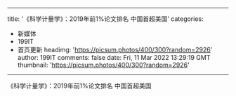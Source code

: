 
---
title: '《科学计量学》：2019年前1%论文排名 中国首超美国'
categories: 
 - 新媒体
 - 199IT
 - 首页更新
headimg: 'https://picsum.photos/400/300?random=2926'
author: 199IT
comments: false
date: Fri, 11 Mar 2022 13:29:19 GMT
thumbnail: 'https://picsum.photos/400/300?random=2926'
---

<div>   
《科学计量学》：2019年前1%论文排名 中国首超美国  
</div>
            